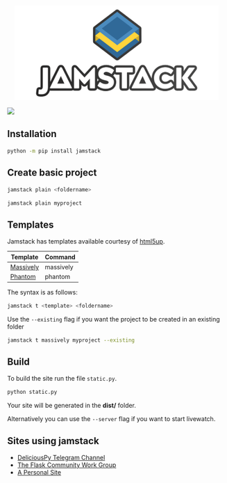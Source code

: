 <div align="center">
  <img alt="Jamstack logo" src="banner.png" height="217" />
</div>

![](https://img.shields.io/pypi/v/jamstack)

## Installation

```bash
python -m pip install jamstack
```

## Create basic project

```bash
jamstack plain <foldername>
```

`jamstack plain myproject`

## Templates

Jamstack has templates available courtesy of [html5up](https://html5up.net).

| Template                                   | Command   |
| ------------------------------------------ | --------- |
| [Massively](https://html5up.net/massively) | massively |
| [Phantom](https://html5up.net/phantom)     | phantom   |

The syntax is as follows:

```bash
jamstack t <template> <foldername>
```

Use the `--existing` flag if you want the project to be created in an existing folder

```bash
jamstack t massively myproject --existing
```

## Build

To build the site run the file `static.py`.

```bash
python static.py
```

Your site will be generated in the **dist/** folder.

Alternatively you can use the `--server` flag if you want to start livewatch.

## Sites using jamstack

- [DeliciousPy Telegram Channel](https://deliciouspy.github.io/)
- [The Flask Community Work Group](https://flaskcwg.github.io/)
- [A Personal Site](https://compileralchemy.github.io/)
